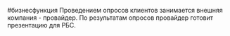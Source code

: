 #бизнесфункция 
Проведением опросов клиентов занимается внешняя компания - провайдер. По результатам опросов провайдер готовит презентацию для РБС.